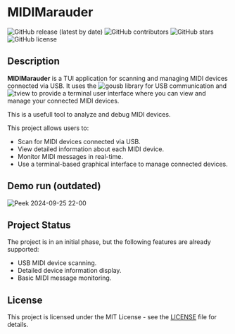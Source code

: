 # MIDIMarauder

![GitHub release (latest by date)](https://img.shields.io/github/v/release/qbixxx/midiMarauder)  ![GitHub contributors](https://img.shields.io/github/contributors/qbixxx/midiMarauder)  ![GitHub stars](https://img.shields.io/github/stars/qbixxx/midiMarauder)  ![GitHub license](https://img.shields.io/github/license/qbixxx/midiMarauder)

## Description

**MIDIMarauder** is a TUI application for scanning and managing MIDI devices connected via USB. It uses the ![gousb](https://github.com/google/gousb) library for USB communication and ![tview](https://github.com/rivo/tview) to provide a terminal user interface where you can view and manage your connected MIDI devices.

This is a usefull tool to analyze and debug MIDI devices.

This project allows users to:
- Scan for MIDI devices connected via USB.
- View detailed information about each MIDI device.
- Monitor MIDI messages in real-time.
- Use a terminal-based graphical interface to manage connected devices.
  
## Demo run (outdated)
![Peek 2024-09-25 22-00](https://github.com/user-attachments/assets/bcfb4757-27d3-4ec9-a608-1a2b3c48cb3b)

## Project Status

The project is in an initial phase, but the following features are already supported:
- USB MIDI device scanning.
- Detailed device information display.
- Basic MIDI message monitoring.


## License

This project is licensed under the MIT License - see the [LICENSE](LICENSE) file for details.
